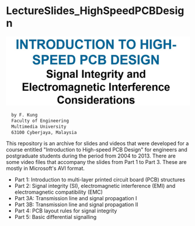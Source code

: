 # LectureSlides_HighSpeedPCBDesign
![Title](HSPCB_Title.jpg)

      by F. Kung
      Faculty of Engineering
      Multimedia University
      63100 Cyberjaya, Malaysia

This repository is an archive for slides and videos that were developed for a course entitled "Introduction to High-speed PCB Design" for engineers and postgraduate students during the period from 2004 to 2013.
There are some video files that accompany the slides from Part 1 to Part 3.  These are mostly in Microsoft's AVI format. 
- Part 1: Introduction to multi-layer printed circuit board (PCB) structures
- Part 2: Signal integrity (SI), electromagnetic interference (EMI) and electromagnetic compatibility (EMC)
- Part 3A: Transmission line and signal propagation I
- Part 3B: Transmission line and signal propagation II
- Part 4: PCB layout rules for signal integrity
- Part 5: Basic differential signalling
